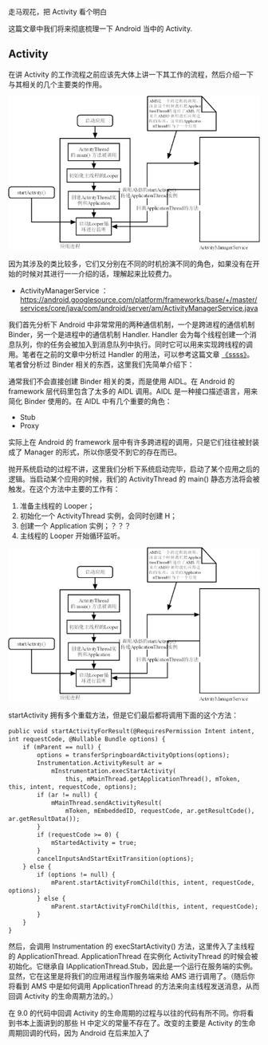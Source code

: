 走马观花，把 Activity 看个明白

这篇文章中我们将来彻底梳理一下 Android 当中的 Activity. 

## Activity 

在讲 Activity 的工作流程之前应该先大体上讲一下其工作的流程，然后介绍一下与其相关的几个主要类的作用。

![Activity启动过程的示意图](res/ActivityThread示意图.png)

因为其涉及的类比较多，它们又分别在不同的时机扮演不同的角色，如果没有在开始的时候对其进行一一介绍的话，理解起来比较费力。

- ActivityManagerService ：https://android.googlesource.com/platform/frameworks/base/+/master/services/core/java/com/android/server/am/ActivityManagerService.java



我们首先分析下 Android 中非常常用的两种通信机制，一个是跨进程的通信机制 Binder，另一个是进程中的通信机制 Handler. Handler 会为每个线程创建一个消息队列，你的任务会被加入到消息队列中执行。同时它可以用来实现跨线程的调用。笔者在之前的文章中分析过 Handler 的用法，可以参考这篇文章 [《ssss》]()。笔者曾分析过 Binder 相关的东西，这里我们先简单介绍下：

通常我们不会直接创建 Binder 相关的类，而是使用 AIDL。在 Android 的 framework 层代码里包含了太多的 AIDL 调用。AIDL 是一种接口描述语言，用来简化 Binder 使用的。在 AIDL 中有几个重要的角色：

- Stub
- Proxy

实际上在 Android 的 framework 层中有许多跨进程的调用，只是它们往往被封装成了 Manager 的形式，所以你感受不到它的存在而已。


抛开系统启动的过程不讲，这里我们分析下系统启动完毕，启动了某个应用之后的逻辑。当启动某个应用的时候，我们的 ActivityThread 的 main() 静态方法将会被触发。在这个方法中主要的工作有：

1. 准备主线程的 Looper；
2. 初始化一个 ActivityThread 实例，会同时创建 H；
3. 创建一个 Application 实例；？？？
4. 主线程的 Looper 开始循环监听。

![Activity启动过程的示意图](res/ActivityThread示意图.png)

startActivity 拥有多个重载方法，但是它们最后都将调用下面的这个方法：

    public void startActivityForResult(@RequiresPermission Intent intent, int requestCode, @Nullable Bundle options) {
        if (mParent == null) {
            options = transferSpringboardActivityOptions(options);
            Instrumentation.ActivityResult ar =
                mInstrumentation.execStartActivity(
                    this, mMainThread.getApplicationThread(), mToken, this, intent, requestCode, options);
            if (ar != null) {
                mMainThread.sendActivityResult(
                    mToken, mEmbeddedID, requestCode, ar.getResultCode(), ar.getResultData());
            }
            if (requestCode >= 0) {
                mStartedActivity = true;
            }
            cancelInputsAndStartExitTransition(options);
        } else {
            if (options != null) {
                mParent.startActivityFromChild(this, intent, requestCode, options);
            } else {
                mParent.startActivityFromChild(this, intent, requestCode);
            }
        }
    }

然后，会调用 Instrumentation 的 execStartActivity() 方法，这里传入了主线程的 ApplicationThread. ApplicationThread 在实例化 ActivityThread 的时候会被初始化。它继承自 IApplicationThread.Stub，因此是一个运行在服务端的实例。显然，它在这里是将我们的应用进程当作服务端来给 AMS 进行调用了。（随后你将看到 AMS 中是如何调用 ApplicationThread 的方法来向主线程发送消息，从而回调 Activity 的生命周期方法的。）


在 9.0 的代码中回调 Activity 的生命周期的过程与以往的代码有所不同。你将看到书本上面讲到的那些 H 中定义的常量不存在了。改变的主要是 Activity 的生命周期回调的代码，因为 Android 在后来加入了 
